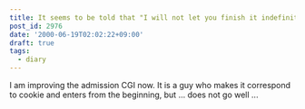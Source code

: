 ```yaml
---
title: It seems to be told that "I will not let you finish it indefinitely"
post_id: 2976
date: '2000-06-19T02:02:22+09:00'
draft: true
tags:
  - diary
---
```


I am improving the admission CGI now. It is a guy who makes it correspond to cookie and enters from the beginning, but ... does not go well ...
